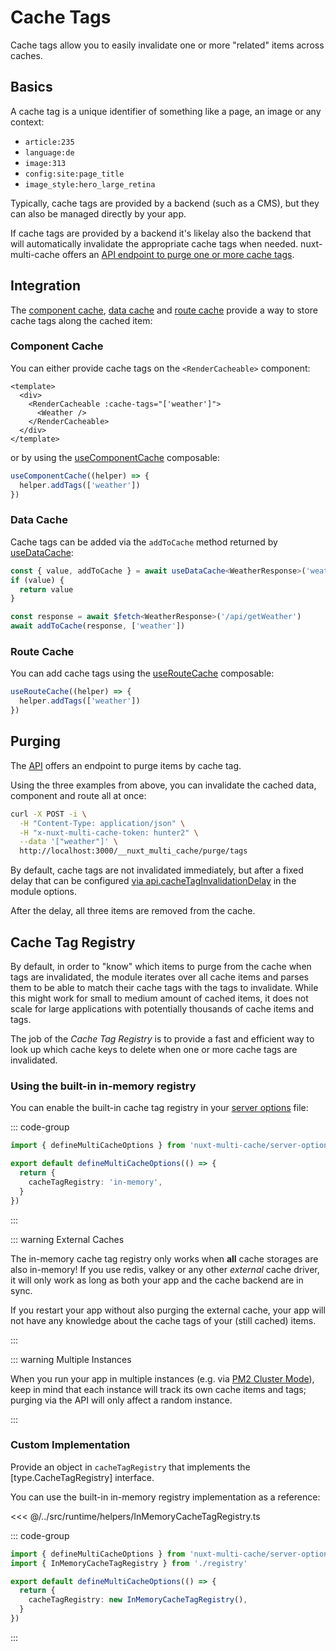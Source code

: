 # Cache Tags

Cache tags allow you to easily invalidate one or more "related" items across
caches.

## Basics

A cache tag is a unique identifier of something like a page, an image or any
context:

- `article:235`
- `language:de`
- `image:313`
- `config:site:page_title`
- `image_style:hero_large_retina`

Typically, cache tags are provided by a backend (such as a CMS), but they can
also be managed directly by your app.

If cache tags are provided by a backend it's likelay also the backend that will
automatically invalidate the appropriate cache tags when needed.
nuxt-multi-cache offers an
[API endpoint to purge one or more cache tags](/features/api#purge-tags).

## Integration

The [component cache](/features/component-cache),
[data cache](/features/data-cache) and [route cache](/features/route-cache)
provide a way to store cache tags along the cached item:

### Component Cache

You can either provide cache tags on the `<RenderCacheable>` component:

```vue
<template>
  <div>
    <RenderCacheable :cache-tags="['weather']">
      <Weather />
    </RenderCacheable>
  </div>
</template>
```

or by using the [useComponentCache](/composables/useComponentCache) composable:

```typescript
useComponentCache((helper) => {
  helper.addTags(['weather'])
})
```

### Data Cache

Cache tags can be added via the `addToCache` method returned by
[useDataCache](/composables/useDataCache):

```typescript
const { value, addToCache } = await useDataCache<WeatherResponse>('weather')
if (value) {
  return value
}

const response = await $fetch<WeatherResponse>('/api/getWeather')
await addToCache(response, ['weather'])
```

### Route Cache

You can add cache tags using the [useRouteCache](/composables/useRouteCache)
composable:

```typescript
useRouteCache((helper) => {
  helper.addTags(['weather'])
})
```

## Purging

The [API](/features/api) offers an endpoint to purge items by cache tag.

Using the three examples from above, you can invalidate the cached data,
component and route all at once:

```sh
curl -X POST -i \
  -H "Content-Type: application/json" \
  -H "x-nuxt-multi-cache-token: hunter2" \
  --data '["weather"]' \
  http://localhost:3000/__nuxt_multi_cache/purge/tags
```

By default, cache tags are not invalidated immediately, but after a fixed delay
that can be configured
[via api.cacheTagInvalidationDelay](/overview/configuration) in the module
options.

After the delay, all three items are removed from the cache.

## Cache Tag Registry

By default, in order to "know" which items to purge from the cache when tags are
invalidated, the module iterates over all cache items and parses them to be able
to match their cache tags with the tags to invalidate. While this might work for
small to medium amount of cached items, it does not scale for large applications
with potentially thousands of cache items and tags.

The job of the _Cache Tag Registry_ is to provide a fast and efficient way to
look up which cache keys to delete when one or more cache tags are invalidated.

### Using the built-in in-memory registry

You can enable the built-in cache tag registry in your
[server options](/overview/server-options) file:

::: code-group

```typescript [~/server/multiCache.serverOptions.ts]
import { defineMultiCacheOptions } from 'nuxt-multi-cache/server-options'

export default defineMultiCacheOptions(() => {
  return {
    cacheTagRegistry: 'in-memory',
  }
})
```

:::

::: warning External Caches

The in-memory cache tag registry only works when **all** cache storages are also
in-memory! If you use redis, valkey or any other _external_ cache driver, it
will only work as long as both your app and the cache backend are in sync.

If you restart your app without also purging the external cache, your app will
not have any knowledge about the cache tags of your (still cached) items.

:::

::: warning Multiple Instances

When you run your app in multiple instances (e.g. via
[PM2 Cluster Mode](https://pm2.keymetrics.io/docs/usage/cluster-mode/)), keep in
mind that each instance will track its own cache items and tags; purging via the
API will only affect a random instance.

:::

### Custom Implementation

Provide an object in `cacheTagRegistry` that implements the
[type.CacheTagRegistry] interface.

You can use the built-in in-memory registry implementation as a reference:

<<< @/../src/runtime/helpers/InMemoryCacheTagRegistry.ts

::: code-group

```typescript [~/server/multiCache.serverOptions.ts]
import { defineMultiCacheOptions } from 'nuxt-multi-cache/server-options'
import { InMemoryCacheTagRegistry } from './registry'

export default defineMultiCacheOptions(() => {
  return {
    cacheTagRegistry: new InMemoryCacheTagRegistry(),
  }
})
```

:::
